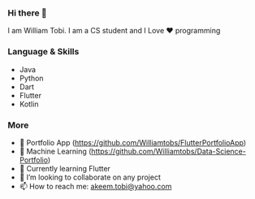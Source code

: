 ### Hi there 👋
I am William Tobi. I am a CS student and I Love ❤️ programming 

### Language & Skills
- Java
- Python
- Dart
- Flutter
- Kotlin

### More
- 🌱 Portfolio App (https://github.com/Williamtobs/FlutterPortfolioApp) 
- 🌱 Machine Learning (https://github.com/Williamtobs/Data-Science-Portfolio)
- 🌱 Currently learning Flutter
- 👯 I’m looking to collaborate on any project
- 📫 How to reach me: akeem.tobi@yahoo.com

